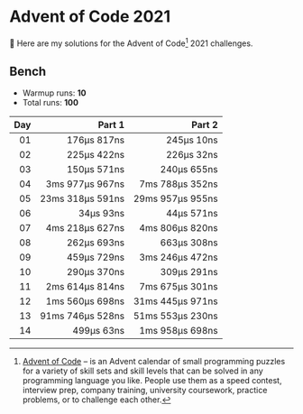 # Advent of Code 2021

:wave: Here are my solutions for the Advent of Code[^aoc] 2021 challenges.

## Bench

- Warmup runs: **10**
- Total runs: **100**

| Day |           Part 1 |           Part 2 |
| --: | ---------------: | ---------------: |
|  01 |      176µs 817ns |       245µs 10ns |
|  02 |      225µs 422ns |       226µs 32ns |
|  03 |      150µs 571ns |      240µs 655ns |
|  04 |  3ms 977µs 967ns |  7ms 788µs 352ns |
|  05 | 23ms 318µs 591ns | 29ms 957µs 955ns |
|  06 |        34µs 93ns |       44µs 571ns |
|  07 |  4ms 218µs 627ns |  4ms 806µs 820ns |
|  08 |      262µs 693ns |      663µs 308ns |
|  09 |      459µs 729ns |  3ms 246µs 472ns |
|  10 |      290µs 370ns |      309µs 291ns |
|  11 |  2ms 614µs 814ns |  7ms 675µs 301ns |
|  12 |  1ms 560µs 698ns | 31ms 445µs 971ns |
|  13 | 91ms 746µs 528ns | 51ms 553µs 230ns |
|  14 |       499µs 63ns |  1ms 958µs 698ns |

[^aoc]: [Advent of Code][aoc] – is an Advent calendar of small programming puzzles for a variety of skill sets and skill levels that can be solved in any programming language you like. People use them as a speed contest, interview prep, company training, university coursework, practice problems, or to challenge each other.

[aoc]: https://adventofcode.com
